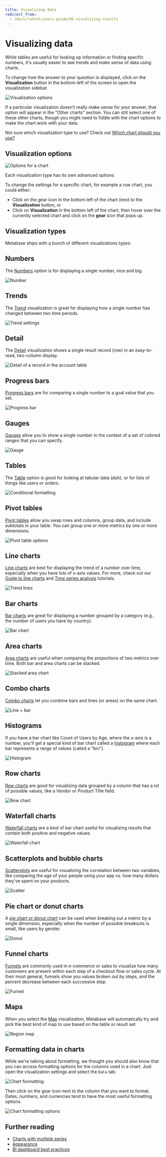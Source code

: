 ```yaml
---
title: Visualizing data
redirect_from:
  - /docs/latest/users-guide/05-visualizing-results
---
```


# Visualizing data

While tables are useful for looking up information or finding specific numbers, it's usually easier to see trends and make sense of data using charts.

To change how the answer to your question is displayed, click on the **Visualization** button in the bottom-left of the screen to open the visualization sidebar.

![Visualization options](../images/VisualizeChoices.png)

If a particular visualization doesn’t really make sense for your answer, that option will appear in the "Other charts" section. You can still select one of these other charts, though you might need to fiddle with the chart options to make the chart work with your data.

Not sure which visualization type to use? Check out [Which chart should you use?](https://www.metabase.com/learn/visualization/chart-guide)

## Visualization options

![Options for a chart](../images/viz-options.png)

Each visualization type has its own advanced options.

To change the settings for a specific chart, for example a row chart, you could either:

- Click on the gear icon in the bottom left of the chart (next to the **Visualization** button, or
- Click on **Visualization** in the bottom left of the chart, then hover over the currently selected chart and click on the **gear** icon that pops up.

## Visualization types

Metabase ships with a bunch of different visualizations types:

## Numbers

The [Numbers](./visualizations/numbers.md) option is for displaying a single number, nice and big.

![Number](../images/number.png)

## Trends

The [Trend](./visualizations/trend.md) visualization is great for displaying how a single number has changed between two time periods.

![Trend settings](../images/trend-settings.png)

## Detail

The [Detail](./visualizations/detail.md) visualization shows a single result record (row) in an easy-to-read, two-column display.

![Detail of a record in the account table](../images/detail.png)

## Progress bars

[Progress bars](./visualizations/progress-bar.md) are for comparing a single number to a goal value that you set.

![Progress bar](../images/progress.png)

## Gauges

[Gauges](./visualizations/gauge.md) allow you to show a single number in the context of a set of colored ranges that you can specify.

![Gauge](../images/gauge.png)

## Tables

The [Table](./visualizations/table.md) option is good for looking at tabular data (duh), or for lists of things like users or orders.

![Conditional formatting](../images/conditional-formatting.png)

## Pivot tables

[Pivot tables](./visualizations/pivot-table.md) allow you swap rows and columns, group data, and include subtotals in your table. You can group one or more metrics by one or more dimensions.

![Pivot table options](../images/pivot-table-options.png)

## Line charts

[Line charts](./visualizations/line-bar-and-area-charts.md) are best for displaying the trend of a number over time, especially when you have lots of x-axis values. For more, check out our [Guide to line charts](https://www.metabase.com/learn/basics/visualizing-data/line-charts.html) and [Time series analysis](https://www.metabase.com/learn/time-series) tutorials.

![Trend lines](../images/trend-lines.png)

## Bar charts

[Bar charts](./visualizations/line-bar-and-area-charts.md) are great for displaying a number grouped by a category (e.g., the number of users you have by country).

![Bar chart](../images/bar.png)

## Area charts

[Area charts](./visualizations/line-bar-and-area-charts.md) are useful when comparing the proportions of two metrics over time. Both bar and area charts can be stacked.

![Stacked area chart](../images/area.png)

## Combo charts

[Combo charts](./visualizations/combo-chart.md) let you combine bars and lines (or areas) on the same chart.

![Line + bar](../images/combo-chart.png)

## Histograms

If you have a bar chart like Count of Users by Age, where the x-axis is a number, you'll get a special kind of bar chart called a [histogram](./visualizations/line-bar-and-area-charts.md) where each bar represents a range of values (called a "bin").

![Histogram](../images/histogram.png)

## Row charts

[Row charts](./visualizations/line-bar-and-area-charts.md) are good for visualizing data grouped by a column that has a lot of possible values, like a Vendor or Product Title field.

![Row chart](../images/row.png)

## Waterfall charts

[Waterfall charts](./visualizations/waterfall-chart.md) are a kind of bar chart useful for visualizing results that contain both positive and negative values.

![Waterfall chart](../images/waterfall-chart.png)

## Scatterplots and bubble charts

[Scatterplots](./visualizations/scatterplot-or-bubble-chart.md) are useful for visualizing the correlation between two variables, like comparing the age of your people using your app vs. how many dollars they've spent on your products.

![Scatter](../images/scatter.png)

## Pie chart or donut charts

A [pie chart or donut chart](./visualizations/pie-or-donut-chart.md) can be used when breaking out a metric by a single dimension, especially when the number of possible breakouts is small, like users by gender.

![Donut](../images/donut.png)

## Funnel charts

[Funnels](./visualizations/funnel.md) are commonly used in e-commerce or sales to visualize how many customers are present within each step of a checkout flow or sales cycle. At their most general, funnels show you values broken out by steps, and the percent decrease between each successive step.

![Funnel](../images/funnel.png)

## Maps

When you select the [Map](./visualizations/map.md) visualization, Metabase will automatically try and pick the best kind of map to use based on the table or result set.

![Region map](../images/map.png)

## Formatting data in charts

While we're talking about formatting, we thought you should also know that you can access formatting options for the columns used in a chart. Just open the visualization settings and select the `Data` tab:

![Chart formatting](../images/chart-formatting.png)

Then click on the gear icon next to the column that you want to format. Dates, numbers, and currencies tend to have the most useful formatting options.

![Chart formatting options](../images/chart-formatting-options.png)

## Further reading

- [Charts with multiple series](../../dashboards/multiple-series.md)
- [Appearance](../../configuring-metabase/appearance.md)
- [BI dashboard best practices](https://www.metabase.com/learn/dashboards/bi-dashboard-best-practices.html)
